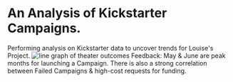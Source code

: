 # An Analysis of Kickstarter Campaigns.
Performing analysis on Kickstarter data to uncover trends for Louise's Project. 
![line graph of theater outcomes](https://user-images.githubusercontent.com/91990957/137605662-d7bfeba5-b57d-498b-ab41-33a230b918ac.png)
Feedback: May & June are peak months for launching a Campaign. There is also a strong correlation between Failed Campaigns & high-cost requests for funding.
